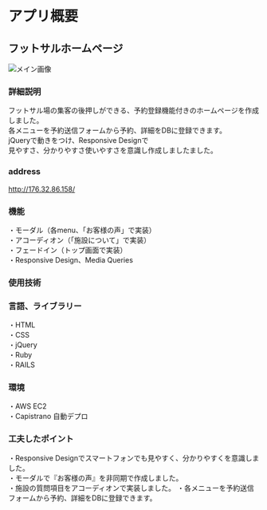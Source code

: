 # アプリ概要 
## フットサルホームページ
![メイン画像](readfutmain.jpg) 
### 詳細説明   
フットサル場の集客の後押しができる、予約登録機能付きのホームページを作成しました。  
各メニューを予約送信フォームから予約、詳細をDBに登録できます。     
jQueryで動きをつけ、Responsive Designで   
見やすさ、分かりやすさ使いやすさを意識し作成しましたました。  
### address  
http://176.32.86.158/  
### 機能  
・モーダル（各menu、「お客様の声」で実装）       
・アコーディオン（「施設について」で実装）      
・フェードイン（トップ画面で実装）      
・Responsive Design、Media Queries    
### 使用技術  
### 言語、ライブラリー
・HTML  
・CSS  
・jQuery  
・Ruby    
・RAILS    
### 環境
・AWS EC2  
・Capistrano 自動デプロ
### 工夫したポイント
・Responsive Designでスマートフォンでも見やすく、分かりやすくを意識しました。  
・モーダルで『お客様の声』を非同期で作成しました。    
・施設の質問項目をアコーディオンで実装しました。
・各メニューを予約送信フォームから予約、詳細をDBに登録できます。 

